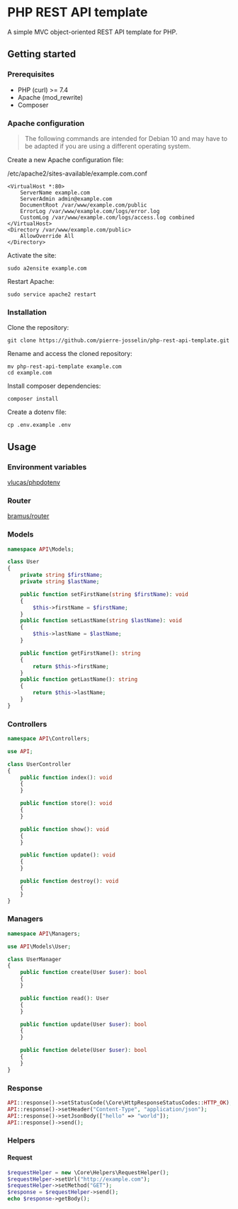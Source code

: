 # PHP REST API template

A simple MVC object-oriented REST API template for PHP.

## Getting started

### Prerequisites

- PHP (curl) >= 7.4
- Apache (mod_rewrite)
- Composer

### Apache configuration

> The following commands are intended for Debian 10 and may have to be adapted if you are using a different operating system.

Create a new Apache configuration file:

/etc/apache2/sites-available/example.com.conf

```
<VirtualHost *:80>
    ServerName example.com
    ServerAdmin admin@example.com
    DocumentRoot /var/www/example.com/public
    ErrorLog /var/www/example.com/logs/error.log
    CustomLog /var/www/example.com/logs/access.log combined
</VirtualHost>
<Directory /var/www/example.com/public>
    AllowOverride All
</Directory>
```

Activate the site:

```
sudo a2ensite example.com
```

Restart Apache:

```
sudo service apache2 restart
```

### Installation

Clone the repository:

```
git clone https://github.com/pierre-josselin/php-rest-api-template.git
```

Rename and access the cloned repository:

```
mv php-rest-api-template example.com
cd example.com
```

Install composer dependencies:

```
composer install
```

Create a dotenv file:

```
cp .env.example .env
```

## Usage

### Environment variables

[vlucas/phpdotenv](https://github.com/vlucas/phpdotenv)

### Router

[bramus/router](https://github.com/bramus/router)

### Models

```php
namespace API\Models;

class User
{
    private string $firstName;
    private string $lastName;

    public function setFirstName(string $firstName): void
    {
        $this->firstName = $firstName;
    }
    public function setLastName(string $lastName): void
    {
        $this->lastName = $lastName;
    }

    public function getFirstName(): string
    {
        return $this->firstName;
    }
    public function getLastName(): string
    {
        return $this->lastName;
    }
}
```

### Controllers

```php
namespace API\Controllers;

use API;

class UserController
{
    public function index(): void
    {
    }

    public function store(): void
    {
    }

    public function show(): void
    {
    }

    public function update(): void
    {
    }

    public function destroy(): void
    {
    }
}
```

### Managers

```php
namespace API\Managers;

use API\Models\User;

class UserManager
{
    public function create(User $user): bool
    {
    }

    public function read(): User
    {
    }

    public function update(User $user): bool
    {
    }

    public function delete(User $user): bool
    {
    }
}
```

### Response

```php
API::response()->setStatusCode(\Core\HttpResponseStatusCodes::HTTP_OK);
API::response()->setHeader("Content-Type", "application/json");
API::response()->setJsonBody(["hello" => "world"]);
API::response()->send();
```

### Helpers

#### Request

```php
$requestHelper = new \Core\Helpers\RequestHelper();
$requestHelper->setUrl("http://example.com");
$requestHelper->setMethod("GET");
$response = $requestHelper->send();
echo $response->getBody();
```
